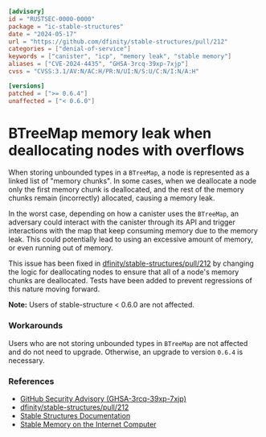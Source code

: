 ```toml
[advisory]
id = "RUSTSEC-0000-0000"
package = "ic-stable-structures"
date = "2024-05-17"
url = "https://github.com/dfinity/stable-structures/pull/212"
categories = ["denial-of-service"]
keywords = ["canister", "icp", "memory leak", "stable memory"]
aliases = ["CVE-2024-4435", "GHSA-3rcq-39xp-7xjp"]
cvss = "CVSS:3.1/AV:N/AC:H/PR:N/UI:N/S:U/C:N/I:N/A:H"

[versions]
patched = [">= 0.6.4"]
unaffected = ["< 0.6.0"]
```

# BTreeMap memory leak when deallocating nodes with overflows

When storing unbounded types in a `BTreeMap`, a node is represented as a linked list of "memory chunks". In some cases, when we deallocate a node only the first memory chunk is deallocated, and the rest of the memory chunks remain (incorrectly) allocated, causing a memory leak.

In the worst case, depending on how a canister uses the `BTreeMap`, an adversary could interact with the canister through its API and trigger interactions with the map that keep consuming memory due to the memory leak. This could potentially lead to using an excessive amount of memory, or even running out of memory. 

This issue has been fixed in [dfinity/stable-structures/pull/212](https://github.com/dfinity/stable-structures/pull/212) by changing the logic for deallocating nodes to ensure that all of a node's memory chunks are deallocated. Tests have been added to prevent regressions of this nature moving forward.

**Note:** Users of stable-structure < 0.6.0 are not affected.

### Workarounds
Users who are not storing unbounded types in `BTreeMap` are not affected and do not need to upgrade. Otherwise, an upgrade to version `0.6.4` is necessary.

### References
-  [GitHub Security Advisory (GHSA-3rcq-39xp-7xjp)](https://github.com/dfinity/stable-structures/security/advisories/GHSA-3rcq-39xp-7xjp)
-  [dfinity/stable-structures/pull/212](https://github.com/dfinity/stable-structures/pull/212)
-  [Stable Structures Documentation](https://docs.rs/ic-stable-structures/0.6.4/ic_stable_structures/)
-  [Stable Memory on the Internet Computer](https://internetcomputer.org/docs/current/developer-docs/smart-contracts/maintain/storage#stable-memory)